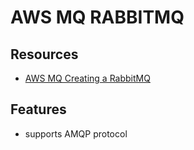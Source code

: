 # AWS MQ RABBITMQ

## Resources

- [AWS MQ Creating a RabbitMQ](https://docs.aws.amazon.com/amazon-mq/latest/developer-guide/getting-started-rabbitmq.html)

## Features

- supports AMQP protocol
